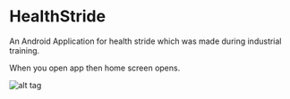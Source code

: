 # HealthStride
An Android Application for health stride which was made during industrial training.

When you open app then home screen opens.

![alt tag](/homescreen.jpg=200*200 "Home Screen")

